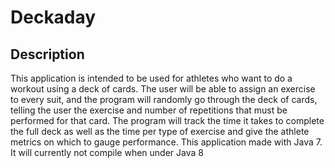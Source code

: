 # Deckaday

## Description
This application is intended to be used for athletes who want to do a workout using a
deck of cards.  The user will be able to assign an exercise to every suit, and the program
will randomly go through the deck of cards, telling the user the exercise and number of
repetitions that must be performed for that card.
The program will track the time it takes to complete the full deck as well as the time 
per type of exercise and give the athlete metrics on which to gauge performance.
This application made with Java 7.  It will currently not compile when under Java 8


